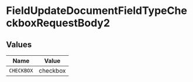 # FieldUpdateDocumentFieldTypeCheckboxRequestBody2


## Values

| Name       | Value      |
| ---------- | ---------- |
| `CHECKBOX` | checkbox   |